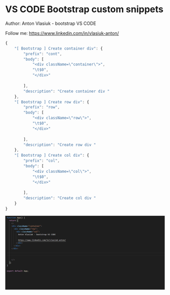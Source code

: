 # VS CODE Bootstrap custom snippets 

Author: Anton Vlasiuk - bootstrap VS CODE

Follow me: https://www.linkedin.com/in/vlasiuk-anton/

```javascript
{
  	"[ Bootstrap ] Create container div": {
		"prefix": "cont",
		"body": [
			"<div className=\"container\">",
			"\t$0",
			"</div>"
			
		],
		"description": "Create container div "
	},
	"[ Bootstrap ] Create row div": {
		"prefix": "row",
		"body": [
			"<div className=\"row\">",
			"\t$0",
			"</div>"
			
		],
		"description": "Create row div "
	},
	"[ Bootstrap ] Create col div": {
		"prefix": "col",
		"body": [
			"<div className=\"col\">",
			"\t$0",
			"</div>"
			
		],
		"description": "Create col div "
	}
}
```

![Preview](https://github.com/AvgustPol/vs-code-snippets/blob/master/VS%20CODE%20bootstrap%20snippet.gif?raw=true)
